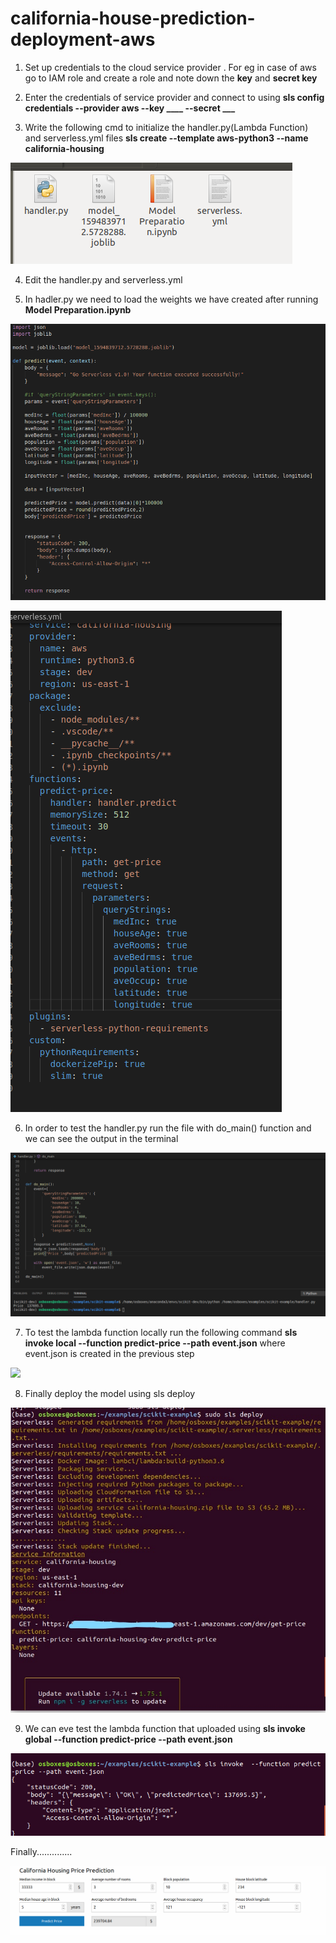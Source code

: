 # california-house-prediction-deployment-aws

1. Set up credentials to the cloud service provider . For eg in case of aws go to IAM role and create a role and note down the **key** and **secret key**

2. Enter the credentials of service provider and connect to using **sls config credentials  --provider aws --key ____  --secret ___**

3. Write the following cmd to initialize the handler.py(Lambda Function) and serverless.yml files **sls create --template aws-python3 --name california-housing**

![](california-house-pred/2.PNG)

4. Edit the handler.py and serverless.yml 

5. In hadler.py we need to load the weights we have created after running **Model Preparation.ipynb**

![](california-house-pred/Capture.PNG)

![](california-house-pred/Capture3.PNG)

6. In order to test the handler.py run the file with do_main() function and we can see the output in the terminal

![](california-house-pred/Capture1.PNG)

7. To test the lambda function locally run the following command **sls invoke local --function predict-price --path event.json**   where event.json is created in the previous step

![](california-house-pred/Capture2.jpg)

8. Finally deploy the model  using sls deploy

![](california-house-pred/Capture4_LI.jpg)

9. We can eve test the lambda function that uploaded using **sls invoke global --function predict-price --path event.json**

![](california-house-pred/Capture5.PNG)

Finally..............

![](california-house-pred/Capture6.PNG)


